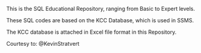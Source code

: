This is the SQL Educational Repository, ranging from Basic to Expert levels.

These SQL codes are based on the KCC Database, which is used in SSMS.  

The KCC database is attached in Excel file format in this Repository.

Courtesy to: @KevinStratvert
